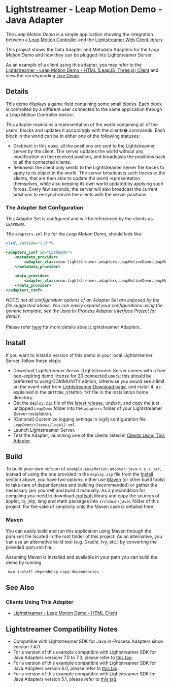 # Lightstreamer - Leap Motion Demo - Java Adapter #
<!-- START DESCRIPTION lightstreamer-example-leapmotion-adapter-java -->

The *Leap Motion Demo* is a simple application showing the integration between a [Leap Motion Controller](https://www.leapmotion.com/) and the [Lightstreamer Web Client library](https://lightstreamer.com/api/ls-web-client/latest/index.html).

This project shows the Data Adapter and Metadata Adapters for the *Leap Motion Demo* and how they can be plugged into Lightstreamer Server.

As an example of a client using this adapter, you may refer to the [Lightstreamer - Leap Motion Demo - HTML (LeapJS, Three.js) Client](https://github.com/Lightstreamer/Lightstreamer-example-LeapMotion-client-javascript) and view the corresponding [Live Demo](http://demos.lightstreamer.com/LeapDemo/).

## Details

This demo displays a game field containing some small blocks. Each block is controlled by a different user connected to the same application through a Leap Motion Controller device. 

This adapter maintains a representation of the world containing all of the users' blocks and updates it accordingly with the clients� commands.
Each block in the world can be in either one of the following statuses:

* Grabbed: in this case, all the positions are sent to the Lightstreamer server by the client. The server updates the world without any 
modification on the received position, and broadcasts the positions back to all the connected clients. 
* Released: the client only sends to the Lightstreamer server the forces to apply to its object in the world. The server broadcasts such forces to 
the clients, that are then able to update the world representation themselves, while also keeping its own world updated by 
applying such forces. Every few seconds, the server will also broadcast the current positions to re-synchronize the clients with the 
server positions. 

<!-- END DESCRIPTION lightstreamer-example-leapmotion-adapter-java -->

### The Adapter Set Configuration

This Adapter Set is configured and will be referenced by the clients as `LEAPDEMO`. 

The `adapters.xml` file for the *Leap Motion Demo*, should look like:

```xml      
<?xml version="1.0"?>

<adapters_conf id="LEAPDEMO">
    <metadata_provider>
        <adapter_class>com.lightstreamer.adapters.LeapMotionDemo.LeapMotionMetaDataAdapter</adapter_class>
    </metadata_provider>
    
    <data_provider>
        <adapter_class>com.lightstreamer.adapters.LeapMotionDemo.LeapMotionDataAdapter</adapter_class>
    </data_provider>
</adapters_conf>
```

<i>NOTE: not all configuration options of an Adapter Set are exposed by the file suggested above. 
You can easily expand your configurations using the generic template, see the [Java In-Process Adapter Interface Project](https://github.com/Lightstreamer/Lightstreamer-lib-adapter-java-inprocess#configuration) for details.</i><br>
<br>
Please refer [here](https://lightstreamer.com/docs/ls-server/latest/General%20Concepts.pdf) for more details about Lightstreamer Adapters.

## Install

If you want to install a version of this demo in your local Lightstreamer Server, follow these steps:
* Download *Lightstreamer Server* (Lightstreamer Server comes with a free non-expiring demo license for 20 connected users; this should be preferred to using COMMUNITY edition, otherwise you would see a limit on the event rate) from [Lightstreamer Download page](https://lightstreamer.com/download/), and install it, as explained in the `GETTING_STARTED.TXT` file in the installation home directory.
* Get the `deploy.zip` file of the [latest release](https://github.com/Lightstreamer/Lightstreamer-example-LeapMotion-adapter-java/releases), unzip it, and copy the just unzipped `LeapDemo` folder into the `adapters` folder of your Lightstreamer Server installation.
* [Optional] Customize logging settings in log4j configuration file `LeapDemo/classes/log4j2.xml`.
* Launch Lightstreamer Server.
* Test the Adapter, launching one of the clients listed in [Clients Using This Adapter](#clients-using-this-adapter).

## Build

To build your own version of `example-LeapMotion-adapter-java-x.y.z.jar`, instead of using the one provided in the `deploy.zip` file from the [Install](#install) section above, you have two options:
either use [Maven](https://maven.apache.org/) (or other build tools) to take care of dependencies and building (recommended) or gather the necessary jars yourself and build it manually.
As a precondition for compiling you need to download [croftsoft](http://sourceforge.net/projects/croftsoft/files/) library and copy the sources of applet, io, jnlp, lang and math packages into `src\main\java\` folder of this project.
For the sake of simplicity only the Maven case is detailed here.

### Maven

You can easily build and run this application using Maven through the pom.xml file located in the root folder of this project. As an alternative, you can use an alternative build tool (e.g. Gradle, Ivy, etc.) by converting the provided pom.xml file.

Assuming Maven is installed and available in your path you can build the demo by running
```sh 
 mvn install dependency:copy-dependencies 
```



## See Also 

### Clients Using This Adapter
<!-- START RELATED_ENTRIES -->

* [Lightstreamer - Leap Motion Demo - HTML Client](https://github.com/Lightstreamer/Lightstreamer-example-LeapMotion-client-javascript)

<!-- END RELATED_ENTRIES -->

## Lightstreamer Compatibility Notes


- Compatible with Lightstreamer SDK for Java In-Process Adapters since version 7.4.0.
- For a version of this example compatible with Lightstreamer SDK for Java Adapters versions 7.0 to 7.3, please refer to [this tag](https://github.com/Lightstreamer/Lightstreamer-example-LeapMotion-adapter-java/tree/last_for_interface_7.3).
- For a version of this example compatible with Lightstreamer SDK for Java Adapters version 6.0, please refer to [this tag](https://github.com/Lightstreamer/Lightstreamer-example-LeapMotion-adapter-java/tree/pre_mvn).
- For a version of this example compatible with Lightstreamer SDK for Java Adapters version 5.1, please refer to [this tag](https://github.com/Lightstreamer/Lightstreamer-example-LeapMotion-adapter-java/tree/for_Lightstreamer_5.1).